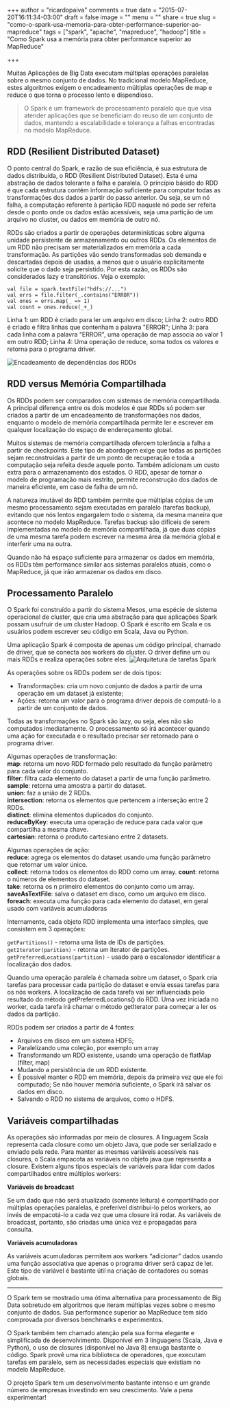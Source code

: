 +++
author = "ricardopaiva"
comments = true
date = "2015-07-20T16:11:34-03:00"
draft = false
image = ""
menu = ""
share = true
slug = "como-o-spark-usa-memoria-para-obter-performance-superior-ao-mapreduce"
tags = ["spark", "apache", "mapreduce", "hadoop"]
title = "Como Spark usa a memória para obter performance superior ao MapReduce"

+++

Muitas Aplicações de Big Data executam múltiplas operações paralelas sobre o mesmo conjunto de dados. No tradicional modelo MapReduce, estes algoritmos exigem o encadeamento múltiplas operações de map e reduce o que torna o processo lento e dispendioso.

> O Spark é um framework de processamento paralelo que que visa atender
> aplicações que se beneficiam do reuso de um conjunto de dados,
> mantendo a escalabilidade e tolerança a falhas encontradas no modelo
> MapReduce.

RDD (Resilient Distributed Dataset)
-----------------------------------

O ponto central do Spark, e razão de sua eficiência, é sua estrutura de dados distribuída, o RDD (Resilient Distributed Dataset). Esta é uma abstração de dados tolerante a falha e paralela. O princípio básido do RDD é que cada estrutura contém informação suficiente para computar todas as transformações dos dados a partir do passo anterior. Ou seja, se um nó falha, a computação referente à partição RDD naquele nó pode ser refeita desde o ponto onde os dados estão acessíveis, seja uma partição de um arquivo no cluster, ou dados em memória de outro nó.

RDDs são criados a partir de operações determinísticas sobre alguma unidade persistente de armazenamento ou outros RDDs. Os elementos de um RDD não precisam ser materializados em memória a cada transformação. As partições vão sendo transformadas sob demanda e descartadas depois de usadas, a menos que o usuário explicitamente solicite que o dado seja persistido. Por esta razão, os RDDs são considerados lazy e transitórios. Veja o exemplo:

    val file = spark.textFile("hdfs://...")
    val errs = file.filter(_.contains("ERROR"))
    val ones = errs.map(_ => 1)
    val count = ones.reduce(_+_)

Linha 1: um RDD é criado para ler um arquivo em disco;
Linha 2: outro RDD é criado e filtra linhas que contenham a palavra "ERROR";
Linha 3: para cada linha com a palavra "ERROR", uma operação de map associa ao valor 1 em outro RDD;
Linha 4: Uma operação de reduce, soma todos os valores e retorna para o programa driver.

![Encadeamento de dependências dos RDDs](/images/posts/como_funciona_o_spark/spark_rdd.svg)

RDD versus Memória Compartilhada
--------------------------------

Os RDDs podem ser comparados com sistemas de memória compartilhada. A principal diferença entre os dois modelos é que RDDs só podem ser criados a partir de um encadeamento de transformações nos dados, enquanto o modelo de memória compartilhada permite ler e escrever em qualquer localização do espaço de endereçamento global.

Muitos sistemas de memória compartilhada ofercem tolerância a falha a partir de checkpoints. Este tipo de abordagem exige que todas as partições sejam reconstruídas a partir de um ponto de recuperação e toda a computação seja refeita desde aquele ponto. Também adicionam um custo extra para o armazenamento dos estados. O RDD, apesar de tornar o modelo de programação mais restrito, permite reconstrução dos dados de maneira eficiente, em caso de falha de um nó.

A natureza imutável do RDD também permite que múltiplas cópias de um mesmo processamento sejam executadas em paralelo (tarefas backup), evitando que nós lentos engargalem todo o sistema, da mesma maneira que acontece no modelo MapReduce. Tarefas backup são difíceis de serem implementadas no modelo de memória compartilhada, já que duas cópias de uma mesma tarefa podem escrever na mesma área da memória global e interferir uma na outra.

Quando não há espaço suficiente para armazenar os dados em memória, os RDDs têm performance similar aos sistemas paralelos atuais, como o MapReduce, já que irão armazenar os dados em disco.

Processamento Paralelo
----------------------

O Spark foi construído a partir do sistema Mesos, uma espécie de sistema operacional de cluster, que cria uma abstração para que aplicações Spark possam usufruir de um cluster Hadoop. O Spark é escrito em Scala e os usuários podem escrever seu código em Scala, Java ou Python.

Uma aplicação Spark é composta de apenas um código principal, chamado de driver, que se conecta aos workers do cluster. O driver define um ou mais RDDs e realiza operações sobre eles.
![Arquitetura de tarefas Spark](/images/posts/como_funciona_o_spark/spark_workers.png)

As operações sobre os RDDs podem ser de dois tipos:

 - Transformações: cria um novo conjunto de dados a partir de uma
   operação em um dataset já existente;
 - Ações: retorna um valor para o programa driver depois de
   computá-lo a partir de um conjunto de dados.

Todas as transformações no Spark são lazy, ou seja, eles não são computados imediatamente. O processamento só irá acontecer quando uma ação for executada e o resultado precisar ser retornado para o programa driver.

Algumas operações de transformação:<br/>
**map**: retorna um novo RDD formado pelo resultado da função parâmetro para cada valor do conjunto.<br/>
**filter**: filtra cada elemento do dataset a partir de uma função parâmetro.<br/>
**sample**: retorna uma amostra a partir do dataset.<br/>
**union**: faz a união de 2 RDDs.<br/>
**intersection**: retorna os elementos que pertencem a interseção entre 2 RDDs.<br/>
**distinct**: elimina elementos duplicados do conjunto.<br/>
**reduceByKey**: executa uma operação de reduce para cada valor que compartilha a mesma chave.<br/>
**cartesian**: retorna o produto cartesiano entre 2 datasets.


Algumas operações de ação:<br/>
**reduce**: agrega os elementos do dataset usando uma função parâmetro que retornar um valor único.<br/>
**collect**: retorna todos os elementos do RDD como um array.
**count**: retorna o números de elementos do dataset.<br/>
**take**: retorna os n primeiro elementos do conjunto como um array.<br/>
**saveAsTextFile**: salva o dataset em disco, como um arquivo em disco.<br/>
**foreach**: executa uma função para cada elemento do dataset, em geral usado com variáveis acumuladoras

Internamente, cada objeto RDD implementa uma interface simples, que consistem em 3 operações:

`getPartitions()` - retorna uma lista de IDs de partições.<br/>
`getIterator(parition)` - retorna um iterator de partições.<br/>
`getPreferredLocations(partition)` - usado para o escalonador identificar a localização dos dados.

Quando uma operação paralela é chamada sobre um dataset, o Spark cria tarefas para processar cada partição do dataset e envia essas tarefas para os nós workers. A localização de cada tarefa vai ser influenciada pelo resultado do método getPreferredLocations() do RDD. Uma vez iniciada no worker, cada tarefa irá chamar o método getIterator para começar a ler os dados da partição.

RDDs podem ser criados a partir de 4 fontes:

 - Arquivos em disco em um sistema HDFS;
 - Paralelizando uma coleção, por exemplo um array
 - Transformando um RDD existente, usando uma operação de flatMap (filter, map)
 - Mudando a persistência de um RDD existente.
  - É possível manter o RDD em memória, depois da primeira vez que ele foi computado; Se não houver memória suficiente, o Spark irá salvar os dados em disco.
  - Salvando o RDD no sistema de arquivos, como o
   HDFS.

Variáveis compartilhadas
------------------------

As operações são informadas por meio de closures. A linguagem Scala representa cada closure como um objeto Java, que pode ser serializado e enviado pela rede. Para manter as mesmas variáveis acessíveis nas closures, o Scala empacota as variáveis no objeto java que representa a closure. Existem alguns tipos especiais de variáveis para lidar com dados compartilhados entre múltiplos workers:

**Variáveis de broadcast**

Se um dado que não será atualizado (somente leitura) é compartilhado por múltiplas operações paralelas, é preferível distribuí-lo pelos workers, ao invés de empacotá-lo a cada vez que uma closure irá rodar. As variáveis de broadcast, portanto, são criadas uma única vez e propagadas para consulta.

**Variáveis acumuladoras**

As variáveis acumuladoras permitem aos workers “adicionar” dados usando uma função associativa que apenas o programa driver será capaz de ler. Este tipo de variável é bastante útil na criação de contadores ou somas globais.

* * *

O Spark tem se mostrado uma ótima alternativa para processamento de Big Data sobretudo em algoritmos que iteram múltiplas vezes sobre o mesmo conjunto de dados. Sua performance superior ao MapReduce tem sido comprovada por diversos benchmarks e experimentos.

O Spark também tem chamado atenção pela sua forma elegante e simplificada de desenvolvimento. Disponível em 3 linguagens (Scala, Java e Python), o uso de closures (disponível no Java 8) enxuga bastante o código. Spark provê uma rica biblioteca de operadores, que executam tarefas em paralelo, sem as necessidades especiais que existiam no modelo MapReduce.

O projeto Spark tem um desenvolvimento bastante intenso e um grande número de empresas investindo em seu crescimento. Vale a pena experimentar!
